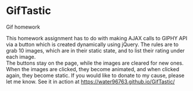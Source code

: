 # GifTastic
Gif homework

This homework assignment has to do with making AJAX calls to GIPHY API via a button which is created dynamically using jQuery.  The rules are to grab 10 images, which are in their static state, and to list their rating under each image.  
The buttons stay on the page, while the images are cleared for new ones.
When the images are clicked, they become animated, and when clicked again, they become static.
If you would like to donate to my cause, please let me know.
See it in action at https://water96763.github.io/GifTastic/
